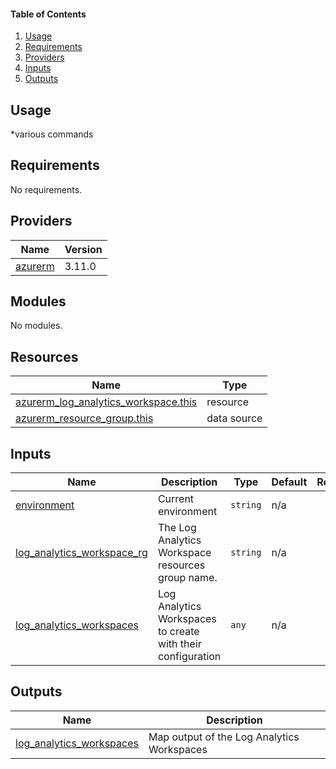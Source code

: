 #### Table of Contents
1. [Usage](#usage)
2. [Requirements](#requirements)
3. [Providers](#Providers)
4. [Inputs](#inputs)
5. [Outputs](#outputs)
## Usage
*various commands
<!-- BEGINNING OF PRE-COMMIT-TERRAFORM DOCS HOOK -->
## Requirements

No requirements.

## Providers

| Name | Version |
|------|---------|
| <a name="provider_azurerm"></a> [azurerm](#provider\_azurerm) | 3.11.0 |

## Modules

No modules.

## Resources

| Name | Type |
|------|------|
| [azurerm_log_analytics_workspace.this](https://registry.terraform.io/providers/hashicorp/azurerm/latest/docs/resources/log_analytics_workspace) | resource |
| [azurerm_resource_group.this](https://registry.terraform.io/providers/hashicorp/azurerm/latest/docs/data-sources/resource_group) | data source |

## Inputs

| Name | Description | Type | Default | Required |
|------|-------------|------|---------|:--------:|
| <a name="input_environment"></a> [environment](#input\_environment) | Current environment | `string` | n/a | yes |
| <a name="input_log_analytics_workspace_rg"></a> [log\_analytics\_workspace\_rg](#input\_log\_analytics\_workspace\_rg) | The Log Analytics Workspace resources group name. | `string` | n/a | yes |
| <a name="input_log_analytics_workspaces"></a> [log\_analytics\_workspaces](#input\_log\_analytics\_workspaces) | Log Analytics Workspaces to create with their configuration | `any` | n/a | yes |

## Outputs

| Name | Description |
|------|-------------|
| <a name="output_log_analytics_workspaces"></a> [log\_analytics\_workspaces](#output\_log\_analytics\_workspaces) | Map output of the Log Analytics Workspaces |
<!-- END OF PRE-COMMIT-TERRAFORM DOCS HOOK -->